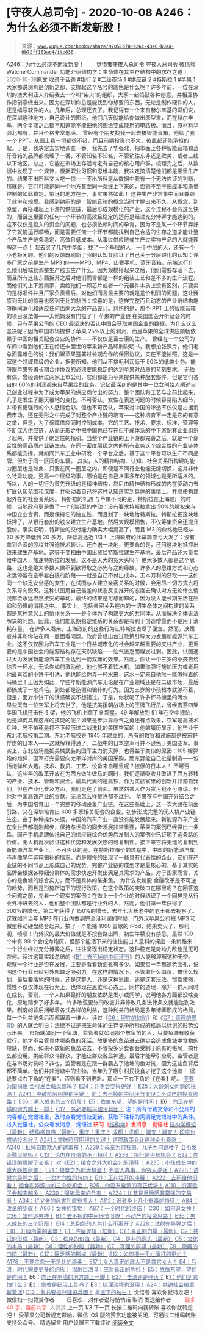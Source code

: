 # [守夜人总司令] - 2020-10-08 A246：为什么必须不断发新股！

> 来源：[`www.yuque.com/books/share/97051b78-926c-43e6-b0aa-0b72ff163ac4/ite838`](https://www.yuque.com/books/share/97051b78-926c-43e6-b0aa-0b72ff163ac4/ite838)

<ne-p id="520f42f3293818f927861ebbd5b15da4_p_0" data-lake-id="520f42f3293818f927861ebbd5b15da4_p_0"><ne-text id="ud8ae3cd3" style="color: rgb(51, 51, 51);">A246：为什么必须不断发新股！</ne-text></ne-p> <ne-p id="6012ed02f1aeeb408037230aecbf69ba" data-lake-id="6012ed02f1aeeb408037230aecbf69ba"><ne-text id="u29805bf0" ne-fontsize="12" style="color: rgb(255, 255, 255);">原创</ne-text><ne-text id="u4f63b1be" ne-fontsize="14">觉悟者</ne-text><ne-text id="u9eb61816" ne-fontsize="14">守夜人总司令</ne-text></ne-p> <ne-p id="8e3b03d00fd73631b5a322b44ed85095" data-lake-id="8e3b03d00fd73631b5a322b44ed85095"><ne-text id="u57fb7243" ne-fontsize="14" ne-bold="true" style="color: rgb(51, 51, 51);">守夜人总司令</ne-text></ne-p> <ne-p id="6f2b7da68a6de3efd7144e8d7ba09623" data-lake-id="6f2b7da68a6de3efd7144e8d7ba09623"><ne-text id="u67ea5091" ne-fontsize="14" style="color: rgb(51, 51, 51);">微信号</ne-text><ne-text id="ufa556385" ne-fontsize="14" style="color: rgb(51, 51, 51);">WatcherCommander</ne-text></ne-p> <ne-p id="923bb0cb113599fcbfadd3915f7828a5" data-lake-id="923bb0cb113599fcbfadd3915f7828a5"><ne-text id="uac4a63c8" ne-fontsize="14" style="color: rgb(51, 51, 51);">功能介绍</ne-text><ne-text id="u9e4f6e10" ne-fontsize="14" style="color: rgb(51, 51, 51);">结构学：生命体在其生存结构中的求存之道！</ne-text></ne-p> <ne-p id="f499747817878f48564d69187fa6a701" data-lake-id="f499747817878f48564d69187fa6a701"><ne-text id="uc9e6b5af" style="color: rgb(140, 140, 140);">2020-10-08</ne-text>[<ne-text id="u1741edea" ne-fontsize="14">原文</ne-text>](https://mp.weixin.qq.com/s?__biz=MzAxNDk1NjI2Mw==&mid=2247485813&idx=1&sn=c9bae2787575992c9b0e947f47765288&chksm=9b8a2afdacfda3ebddb5bebc35049c70096e795d012ca2d5e08a050e33b7c6c80cfe070fc303&scene=27#wechat_redirect&cpage=128)</ne-p> <ne-p id="6f6dbcbd52bb348aef3a898c8b5907c2" data-lake-id="6f6dbcbd52bb348aef3a898c8b5907c2"><ne-text id="u22e82e36" style="color: rgb(51, 51, 51);">收录于话题</ne-text></ne-p> <ne-p id="8dc149e2b53e0d2df645fc840163ab2b" data-lake-id="8dc149e2b53e0d2df645fc840163ab2b"><ne-text id="u3aab2c4c" style="color: rgb(51, 51, 51);">#银行 2</ne-text></ne-p> <ne-p id="17739208d3aa77faff808e28db925819" data-lake-id="17739208d3aa77faff808e28db925819"><ne-text id="u00cdebb8" style="color: rgb(51, 51, 51);">#二级市场 1</ne-text></ne-p> <ne-p id="8802a7ea319b68d5af898db9b99bcf07" data-lake-id="8802a7ea319b68d5af898db9b99bcf07"><ne-text id="u9f2773af" style="color: rgb(51, 51, 51);">#供应链 2</ne-text></ne-p> <ne-p id="ebe390c7d66e950aaed3abce83b47a31" data-lake-id="ebe390c7d66e950aaed3abce83b47a31"><ne-text id="udfe8353c" style="color: rgb(51, 51, 51);">#特斯拉 1</ne-text></ne-p> <ne-p id="2fc9e0d7d98cc4f3f6d5867d6451aa6a" data-lake-id="2fc9e0d7d98cc4f3f6d5867d6451aa6a"><ne-text id="u28e35a2b" style="color: rgb(51, 51, 51);">#苹果 1</ne-text></ne-p> <ne-p id="993a4ceb28f122d55f6232c7bd94da77" data-lake-id="993a4ceb28f122d55f6232c7bd94da77"><ne-text id="u0b8e6220" style="color: rgb(51, 51, 51);">大家都说深圳是创新之都，支撑起这个名号的底色是什么呢？许多年前，一位在深圳的澳大利亚人介绍我去一个叫“柴火”的组织，大家一起捣鼓各种创意，并相互协作把创意做出来。因为在深圳你总是能找到你想要的东西，无论是制作硬件的人，还是编写软件的人。几年后，总理还去了。我记得有一个来自赫尔辛基的哥们说，在深圳这种地方，自己设计的图纸，他们几天就能给你做出原型来，而在赫尔辛基，两个星期之后都不知道能不能把他的图纸变成能用的电路板。而且，原材料华强北都有，并且价格非常低廉。</ne-text></ne-p> <ne-p id="3e262ad9e3a4c6f424c52a6c9695e1e6" data-lake-id="3e262ad9e3a4c6f424c52a6c9695e1e6"><ne-text id="ud724b586" style="color: rgb(51, 51, 51);">曾经有个朋友找我一起去搞智能音箱，他给了我一个 PPT。从图上看一切都很不错，而且前期投资也不大，彼此都还能承担的起。于是，我决定去实地调查一番。我先去了华强北，把市面上各种智能音箱和蓝牙音箱的品牌都梳理了一番，不管知名不知名，不管销往东非还是欧美，或者三线以下地区。总之，它能在市场上存活肯定有自己的核心用户群。梳理完之后，从数据中发现了一个规律，根据职业习惯和思维本能，我决定搞清楚他们都是哪里生产的。结果不出所料又大吃一惊——不出所料是从数据中我有一个无法佐证的判断，那就是，它们可能是同一个地方甚至同一条线上下来的，否则不至于把成本和质量控制的如此稳定。惊讶的地方在于，事实果然如此！</ne-text></ne-p> <ne-p id="375d0b412e2804bfaf3d70fb28b662e1" data-lake-id="375d0b412e2804bfaf3d70fb28b662e1"><ne-text id="uf09c5885" style="color: rgb(51, 51, 51);">这种生产非常集中而且兼顾了效率和规模。我感到纳闷的是：智能音箱的概念当时才提出来不久，从概念，到原型，再搭建起上下游的供应链，最后形成规模化的产业，这个过程不会有这么快的，而且这里面的任何一个环节的高效且稳定的运行是经过充分博弈才能达到的。这不仅仅是投入的资金的问题，也必须依赖时间的孕育，因为不是某一个环节弄好了它就能运行顺畅，而是需要任何一个环节都能找到自己合适的生存之道才能让整个产品生产链条稳定、高效且低成本。从事过供应链或生产过实物产品的人就能理解这一点！</ne-text></ne-p> <ne-p id="46fcb82761f401c0bba5f12683b4fb60" data-lake-id="46fcb82761f401c0bba5f12683b4fb60"><ne-text id="u3a641025" style="color: rgb(51, 51, 51);">我去买了几包中华烟，找了一个基层的人，一个中层的人，还有一个小老板闲聊。他们的反馈既刷新了我的认知又验证了自己关于分层进化的认知：许多厂家之前是生产 MP3 的——MP3、MP4、山寨手机、蓝牙音箱，前端流行什么他们后端就调整生产线去生产什么。因为规模搭起来之后，他们需要存活下去，而且所有这些东西拆开之后对他们而言都是一样的组装工艺和差不多的生产流程。而他们的上下游商家，卖给他们一颗芯片或者一个元器件本质上没有区别，只要卖的是标准件并且厂家负责善后，对他们而言最主要的就是差价利润的问题。这让我感到无比的惊喜也感到无比的悲伤：惊喜的是，这样完整而且动态的产业链结构能够瞬间消化和适应任何面向大众的产品设计。悲伤的是，那个 PPT 上的智能音箱的项目没法做——太他妈没有门槛了！</ne-text></ne-p> <ne-p id="7f51ce52011905df662a715aade8b1dc" data-lake-id="7f51ce52011905df662a715aade8b1dc"><ne-text id="u9302e3a9" ne-bold="true" style="color: rgb(51, 51, 51);">苹果的产业链</ne-text></ne-p> <ne-p id="f121f7059fefd298ed4e0cdc7e6e741f" data-lake-id="f121f7059fefd298ed4e0cdc7e6e741f"><ne-text id="uf0970d59" style="color: rgb(51, 51, 51);">在美国国会开听证会的时候，只有苹果公司的 CEO 最坚决的否认中国会获取美国企业的数据。为什么这么坚决呢？因为中国市场提供了苹果 25%以上的利润，而且苹果的全球供应顺畅依赖于中国的相关配套企业的协作——不仅仅是富士康的生产。</ne-text></ne-p> <ne-p id="fc674b897149abff2987e9fead9da69b" data-lake-id="fc674b897149abff2987e9fead9da69b"><ne-text id="uac8d7ba3" style="color: rgb(51, 51, 51);">曾经在一个公司的车间中看到他们正在给还未面世的苹果新产品印刷说明书，我想拍张照片，他们老总面露难色的说：我们跟苹果签署过长期合作的保密协议，实在不能拍照。这是一家这个领域顶级的企业，据我所知，他们从不接毛利润低于 50%的低端业务。能够跟苹果签署长期合作协议的必须要能稳定的达到苹果对品质的苛刻要求。</ne-text></ne-p> <ne-p id="9cfb2e5c654154f63c111ea42941872b" data-lake-id="9cfb2e5c654154f63c111ea42941872b"><ne-text id="u4c4a8165" style="color: rgb(51, 51, 51);">无独有偶，曾经调研过两家上市公司，它们都是为苹果提供某种配套部件，但是它们各自的 60%的利润都来自苹果给的业务。记忆最深刻的是其中一位女创始人阐述自己创业过程中为了成为苹果的供应商付出的努力，整个团队和工艺与之前比起来，几乎是发生了翻天覆地的变化。不可否认，女性在表达问题的时候容易陷入细节，并带有更强烈的个人感情色彩。但也不可否认，苹果对中国的渗透不仅仅是占据消费市场，还在无形之中完成了对整个产业链的培育——这种培育不一定是它的有意之举，但是，为了保障供应同时控制成本，它的工艺、技术、要求、标准、管理等不断深入供应链，从而无形之中把中国也已存在但不成体系的中下游配套企业组织了起来，并提供了确定性的指引。当整个产业链的上下游都完善之后，就是一个综合性的高品质产业链生态。在同一密度层级之内的所有业务这个综合性的产业链体系都能支撑。就如同汽车工业中研发一个平台之后，基于这个平台可以生产不同品牌，但处于同一区间的车辆。</ne-text></ne-p> <ne-p id="8d5b0bc4252b2f4aef1b46348119b75c" data-lake-id="8d5b0bc4252b2f4aef1b46348119b75c"><ne-text id="u35936d4e" style="color: rgb(51, 51, 51);">其实，人的精神结构、认知、社会关系所构建的能力圈层也是如此，只要在同一圈层之内，即便是不同行业也能无缝切换，这并非什么特异功能。更高一个层级的事，哪怕是在自己从事多年的领域也是无所适从的。所以，人的一切行为首先升级的是精神结构，然后由精神结构形成的内在驱动力去扩展认知范围和深度，并驱动着自己将这种认知落实到具体的事情上，并顺便构建起外在的社会关系网。</ne-text></ne-p> <ne-p id="4fb5333709532c5b0eb31e73143b4f87" data-lake-id="4fb5333709532c5b0eb31e73143b4f87"><ne-text id="u153cc51f" ne-bold="true" style="color: rgb(51, 51, 51);">特斯拉的机遇</ne-text></ne-p> <ne-p id="11271dee339e0284950e30d744befda9" data-lake-id="11271dee339e0284950e30d744befda9"><ne-text id="u5af29a58" style="color: rgb(51, 51, 51);">与苹果不同的是，特斯拉在上海建厂的时候，当地政府更是做了一个创新型的举动：没有要求特斯拉拿出 50%的股权来与中国企业合资，而是保持它的独立性，而且划了一块地给特斯拉。特斯拉把这块地抵押了，从银行套出的钱来建立生产基地。然后大规模预售，不仅筹集资金还提升股价。事实证明，特斯拉的交付能力确实大幅提高了，而且 M3 的价格也已经从 30 多万降低到 20 多万，降幅高达近 1/3！</ne-text></ne-p> <ne-p id="5f6602a7e878009a9239bbcefa5766c1" data-lake-id="5f6602a7e878009a9239bbcefa5766c1"><ne-text id="u9cf89a13" style="color: rgb(51, 51, 51);">上海政府的此举简直亏大发了：没有拿到合资的股权并强迫技术转让。还白送一块地，更要命的是，还用这块地抵押出钱来建生产基地。这等于变相由中国出资给特斯拉建生产基地，最后产品还大量卖给中国人，加速特斯拉的发展。这不是天大的冤大头吗？</ne-text></ne-p> <ne-p id="18aa1e018294dd8e012ae8aae0ba0919" data-lake-id="18aa1e018294dd8e012ae8aae0ba0919"><ne-text id="u9f4c5c33" style="color: rgb(51, 51, 51);">绝大多数人都是这个思路，这也是绝大多数人做不到欲将取之必先与之的缘故。许多人的思维方式和心态永远停留在空手套白狼的阶段——就是自己不付出成本，无本万利的获取——这如同一个缺乏安全感的女生，在试图与人建立亲密关系的时候，会用尽一切方式去将关系导向毁灭。这种试图用自己最差的状态反复推开的态度去确认对方无论什么情况都会永远坦然接受的举动。最终的结果是可想而知的，因为没人能长期生活在压抑和恐惧的消耗之中。</ne-text></ne-p> <ne-p id="1deea4e5b68b2b60096a85096d2585b2" data-lake-id="1deea4e5b68b2b60096a85096d2585b2"><ne-text id="u18ea157f" style="color: rgb(51, 51, 51);">事实上，包括亲密关系在内的一切生命体之间构建的关系都是某种意义上的协作关系——是个体为了构建更大的共同体，从而解决个体无法解决的问题。因此，任何能长期稳定维系的关系都是有利于创造增量而不是用于消耗存量。</ne-text></ne-p> <ne-p id="275368c072bed5257c80602d26a0ff11" data-lake-id="275368c072bed5257c80602d26a0ff11"><ne-text id="u8671f619" style="color: rgb(51, 51, 51);">在许多人看来，上海政府的这些行为让特斯拉占尽了便宜。然而，决策者并非和你站在同一层面看问题。政府曾经出台过政策引导大力发展新能源汽车工业。这不仅仅因为汽车工业是一个日益城市化的社会越来越重要的支柱产业，更重要的是中国社会的能源结构存在天然缺陷——油气匮乏而煤炭过剩。因此，试图通过大力发展新能源汽车工业达到一箭双雕的效果。然而，你让一个三岁的小孩去给你弄一杯水，无论你如何激励他，他也够不着饮水机。如果你强行施加压力或者用他最喜欢的小饼干引诱，他也能给你弄一杯水来，这水一定来自他唯一能够得着的马桶里！正因为如此，早些年新能源汽车无论是在产业领域还是在二级市场，最后都搞成了一地鸡毛。到处都是造假和骗补的行为。因为三岁的小孩根本就够不着，但是，面对小饼干的诱惑确实不想错过。于是，你就喝了许多杯马桶里的污水…</ne-text></ne-p> <ne-p id="1b883fc35a4f62ed1651ba5c94051337" data-lake-id="1b883fc35a4f62ed1651ba5c94051337"><ne-text id="uae6c279a" style="color: rgb(51, 51, 51);">早些天有一位空军上将去世了，他是抗美援朝战场上的王牌飞行员，曾经击落四架美国飞机还击伤 5 架，他的飞机上画了 9 颗星。49 年解放到 51 年在空中搏杀，他是如何具有这样的技能的呢？如果是步兵靠血气之勇还有点效果，空军是高技术兵种，光不怕死是打不下经历过二战洗礼的美国空军的！他的履历显示，他毕业于东北老航校第二期。东北老航校是 1945 年建立的，所有的教官和设施都是被东野俘虏的日本人——这就解释得通了。二战中的日本空军可并不逊色于美国空军。事实上，东北战场能把美械武装的国军主力消灭掉，也得益于类似的原因：105 榴弹炮的炮弹，国军打完需要向太平洋对岸的美国采购，而东野能自己批量制造——包括炮弹和大炮。技术、教员、工艺、设备来自哪里呢？被俘的日本人！</ne-text></ne-p> <ne-p id="ed8b69ac97b94671dcf9c436e33d6b75" data-lake-id="ed8b69ac97b94671dcf9c436e33d6b75"><ne-text id="u22fd7df4" style="color: rgb(51, 51, 51);">不可否认，这些年的改革开放在为西方做牛做马的同时，我们逐渐吸收并改进了西方转移的产业、技术、管理和资金。最具代表的是高铁，作为实验室里的创新并非源自我们，但在产业化普及方面，我们走在了前面。虽然刘某人作为贪污犯不可原谅，但他对中国高铁产业的贡献，无论怎么样赞许都不过分。</ne-text></ne-p> <ne-p id="e520c0ce3330fb37ab9c5abcb53e35b0" data-lake-id="e520c0ce3330fb37ab9c5abcb53e35b0"><ne-text id="ucf5f1b56" style="color: rgb(51, 51, 51);">苹果在与中国充分结合之后，为中国培育出一个完整的移动设备产业链。在这些基础上，这一次大疆在前面引路，又在深圳培育出 600 多家相关配套的企业，初步形成完整的无人机产业链生态。由于种种操作失误，中国的汽车产业一直没有能发展起来。新能源汽车产业在全世界都刚刚起步，保持与世界的同步发展非常重要，苹果的案例已经探出一条路。国产手机品牌依托自己的供应链综合优势后发制人的案例业已证明了这条路的价值。无人机再次验证这种优势和发展次序的可复制性。接下来它将无缝的复制到新能源汽车产业上。</ne-text></ne-p> <ne-p id="ae1bfdf4902598de041f53ab24016ebd" data-lake-id="ae1bfdf4902598de041f53ab24016ebd"><ne-text id="u5cde1dde" style="color: rgb(51, 51, 51);">不可否认的是，在特斯拉降价的过程中，中国的新能源汽车不再像早年纯粹骗补的情况，而是慢慢的出现了一些具有代表性的企业，它们在产业链的不同节点上形成自己的优势。完整产业链的成型才是最核心的，基于其实的品牌会根据各种细分群体的需求快速开发出满足其需求的产品。对于国家而言，关心的是鱼塘的综合实力，而不是具体的某条鱼。</ne-text></ne-p> <ne-p id="8d2c58cdbc1ad734a8f00e5af8d6670c" data-lake-id="8d2c58cdbc1ad734a8f00e5af8d6670c"><ne-text id="u3f139129" ne-bold="true" style="color: rgb(51, 51, 51);">为什么发新股</ne-text></ne-p> <ne-p id="a353faad1b999c41352d543434476127" data-lake-id="a353faad1b999c41352d543434476127"><ne-text id="ud059af91" style="color: rgb(51, 51, 51);">金融改革是不可逆的趋势，而且是形势所迫下的现行政策。在这个政策的突破口在哪里呢？在回答这个问题之前，先看一个现实的案例：在做上一个企业的时候结识了一个同样是从行业外冲进去的人，他们整个团队都是行业外的人，然而，他们第一年获得了 300%的增长，第二年获得了 150%的增长，去年七大长老中的老王都去视察了。这就如同当年 MP3 在行业内做到完全没利润的时候，门外汉苹果公司把 MP3 和微型移动硬盘结合起来，搞了一个能播 1000 首歌的 iPod，结果卖火了，那利润，啧啧！门外汉的最大价值就是不按套路出牌，初生牛犊没有禁忌，虽然 100 个中有 99 个会成为炮灰，但那个能活下来的往往能出人意料的探出一条新路来！</ne-text></ne-p> <ne-p id="30352986de2602714742cc594ff6dffa" data-lake-id="30352986de2602714742cc594ff6dffa"><ne-text id="u5e97abed" style="color: rgb(51, 51, 51);">一个行业经过充分博弈之后，往往呈现出稳定状态。这种稳定是势均力敌也是无可奈何。读过这篇实践总结的《</ne-text>[<ne-text id="u12269c8f" style="color: rgb(87, 107, 149);">B1：去不掉的中间环节</ne-text>](http://mp.weixin.qq.com/s?__biz=MzAxNDk1NjI2Mw==&mid=2247484061&idx=1&sn=1209c5618c7a801825c4d601715c442d&chksm=9b8a2115acfda803a021253d6a306e6c95fffb1fdfae4daedf94c8f602c7d2c9e52452759093&scene=21#wechat_redirect)<ne-text id="u971898b2" style="color: rgb(51, 51, 51);">》的人能够理解这种无奈。观察一个行业是否在发展，主要是看看新面孔有多少。如果每一年都是老面孔，说明这个行业已经对外部缺乏吸引力。在这样的情况下，不管做什么倡议，搞什么规划，最后要落地的时候，还是这群人，还是这种思维，还是这套玩法。惯性使然，惯性不仅仅体现在行为上，也体现在思维和心态上。同样的道理，除非一群人同时在成长，否则，一个人如果最好的朋友依然是发小或同学，说明他各方面都没啥变化，原地踏步了好多年。</ne-text></ne-p> <ne-p id="75e98415dd8e9e43cec6ac2dddf0987d" data-lake-id="75e98415dd8e9e43cec6ac2dddf0987d"><ne-text id="u4664d406" style="color: rgb(51, 51, 51);">许多改弦更张的改变并非修改几条法律条文就能达到效果。制度的背后捆绑着各式各样的利益，这种利益的格局是多年博弈形成的格局，每一个利益链条后面都跟着一堆人。读过《</ne-text>[<ne-text id="u959d0d45" style="color: rgb(87, 107, 149);">C6：理性的缺陷</ne-text>](http://mp.weixin.qq.com/s?__biz=MzAxNDk1NjI2Mw==&mid=2247485088&idx=1&sn=dc240d68dabbc3fbaa9897c63128e439&chksm=9b8a2528acfdac3e2ed7d1fff93035fb458ffdde98085ac6cfcd64bd53c9b8492733341b88ca&scene=21#wechat_redirect)<ne-text id="u25932d82" style="color: rgb(51, 51, 51);">》和《</ne-text>[<ne-text id="u81456831" style="color: rgb(87, 107, 149);">C7：真理的周期</ne-text>](http://mp.weixin.qq.com/s?__biz=MzAxNDk1NjI2Mw==&mid=2247485125&idx=1&sn=724eac40812de46a36c36a423d100223&chksm=9b8a254dacfdac5b81e40465e73885bad2944e5115cd3c3fd5564b139fff62d8d15465bdc614&scene=21#wechat_redirect)<ne-text id="ubc31af8e" style="color: rgb(51, 51, 51);">》的人就会明白：法律不过是把生命体的生存竞争所形成的格局以标记的形势公示出来。</ne-text></ne-p> <ne-p id="fa300068724e49f934238f7aa20aa183" data-lake-id="fa300068724e49f934238f7aa20aa183"><ne-text id="u71e589ac" style="color: rgb(51, 51, 51);">市场就如同一个鱼塘，监管者就如同那个放鱼苗的人，只要鱼塘有收获就行，他才不会管具体哪条鱼的死活。放更多的鱼苗进去确实会造成鱼塘中食物的短缺，然而，如果不放新的鱼苗进去，不管投多少食都会受制于原有的格局，搞什么都没用。挑起群众斗群众，才能让群众各显神通，最后才能牵引全局。</ne-text><ne-text id="ubd8086f0" ne-bold="true" style="color: rgb(51, 51, 51);">监管者是在与市场对抗吗？非也，监管者是在跟一群霸占了池塘的鱼对抗，因为这些鱼背后都不简单。他们并非池塘中的生物，当年为了吸引村民投食才挖了这个池塘！</ne-text></ne-p> <ne-p id="fe7fc86711129cc13503b9c113eedfbc" data-lake-id="fe7fc86711129cc13503b9c113eedfbc"><ne-text id="u08ad0beb" style="color: rgb(51, 51, 51);">据说要点右下角的“在看”，否则看不到更新。那点一下右下角的【在看】吧。</ne-text></ne-p> <ne-p id="7b421b6c6efb5a58df6e3af4fb161713" data-lake-id="7b421b6c6efb5a58df6e3af4fb161713">[<ne-text id="u09d4deae" ne-bold="true" style="color: rgb(87, 107, 149);">不要为国捐躯</ne-text>](http://mp.weixin.qq.com/s?__biz=MzAxNDk1NjI2Mw==&mid=2247485668&idx=1&sn=5637d4b47baa16d7753e0cb8256d77ec&chksm=9b8a2b6cacfda27a8967982236eb5027783903213df0bfdd64f52c5b69e2f181d3ff1203b8f4&scene=21#wechat_redirect)</ne-p> <ne-p id="9a035094738185b6e126e8d19e205b40" data-lake-id="9a035094738185b6e126e8d19e205b40">[<ne-text id="ueb79f453" ne-bold="true" style="color: rgb(87, 107, 149);">会引发金融风暴吗？</ne-text>](http://mp.weixin.qq.com/s?__biz=MzIzMDYwOTM0Mg==&mid=2247484522&idx=1&sn=2c70396adcb6dc54df34052ca924aac5&chksm=e8b19cbbdfc615ad03c4de063af6eb3dcd8af5e3b20e71438206304d6b44ad150fc6d8b8e9ff&scene=21#wechat_redirect)</ne-p> <ne-p id="19faed728ace3c3c51c58ebd967d9353" data-lake-id="19faed728ace3c3c51c58ebd967d9353">[<ne-text id="ub777d440" ne-bold="true" style="color: rgb(87, 107, 149);">E24：并不会变得更好！</ne-text>](http://mp.weixin.qq.com/s?__biz=MzIzMDYwOTM0Mg==&mid=2247484582&idx=1&sn=3333290721eb0242b03b044bd7072b0b&chksm=e8b19c77dfc615615478711d39d1fc6d54768ee842ad2f669dd130815cca5b90ec2e964b1791&scene=21#wechat_redirect)</ne-p> <ne-p id="4fae220bf8e2865baf28d1edf65c667f" data-lake-id="4fae220bf8e2865baf28d1edf65c667f">[<ne-text id="ud6cecdae" ne-bold="true" style="color: rgb(87, 107, 149);">E25：大龄剩女问题的根源！</ne-text>](http://mp.weixin.qq.com/s?__biz=MzIzMDYwOTM0Mg==&mid=2247484587&idx=1&sn=3335cb9dd973ae9f9c9279a0388bbe33&chksm=e8b19c7adfc6156c752a5edad793fc1d8db424d6b609ce62f26f78537b3b41e83ea47aca2929&scene=21#wechat_redirect)</ne-p> <ne-p id="f1831c89fb0ae3b44931b95aaa496791" data-lake-id="f1831c89fb0ae3b44931b95aaa496791">[<ne-text id="u8502ebd3" ne-bold="true" style="color: rgb(87, 107, 149);">A241：突破阶层困境的关键！</ne-text>](http://mp.weixin.qq.com/s?__biz=MzIzMDYwOTM0Mg==&mid=2247484564&idx=1&sn=f0b315ebde4f1c2c51c1bbf64135afe2&chksm=e8b19c45dfc615533e9189fa534978b92703b307868f9a2377305229616ea6d5b8ff31a5d434&scene=21#wechat_redirect)</ne-p> <ne-p id="0786147fc3f9a089b86c3c931b2870d0" data-lake-id="0786147fc3f9a089b86c3c931b2870d0">[<ne-text id="u06a7251e" ne-bold="true" style="color: rgb(87, 107, 149);">B1：去不掉的中间环节</ne-text>](http://mp.weixin.qq.com/s?__biz=MzIzMDYwOTM0Mg==&mid=2247483903&idx=1&sn=e8a21cb816d6a27d869f81463805a208&chksm=e8b1992edfc610380f54d91f9acc9844820c77ce8a5bcedb4f36372c406647f45fd2514a6a77&scene=21#wechat_redirect)</ne-p> <ne-p id="b39d60c7402d5a9d2daffbddaac42ab8" data-lake-id="b39d60c7402d5a9d2daffbddaac42ab8">[<ne-text id="u79c48237" ne-bold="true" style="color: rgb(87, 107, 149);">B19：不动产的投资思路！</ne-text>](http://mp.weixin.qq.com/s?__biz=MzIzMDYwOTM0Mg==&mid=2247484069&idx=1&sn=a13a6e590a21b27fd1356718b3a2dcd3&chksm=e8b19a74dfc613622b23c7233732cbb1d499c75f9b7ac3047cdeaee3a34eeae7d3b4871429f1&scene=21#wechat_redirect)</ne-p> <ne-p id="f4484a64583509de48d323cff58306a8" data-lake-id="f4484a64583509de48d323cff58306a8">[<ne-text id="u5c6f1fc7" ne-bold="true" style="color: rgb(87, 107, 149);">E36：男人成长的三个阶段！</ne-text>](http://mp.weixin.qq.com/s?__biz=MzIzMDYwOTM0Mg==&mid=2247484322&idx=1&sn=c300d9466951d36645128c5167ca5934&chksm=e8b19b73dfc61265dde1bb437a9945db0c1d9c7fe1cbffe1feec995c9dde8a6eb99272dc86a9&scene=21#wechat_redirect)</ne-p> <ne-p id="df1029895223940e012b426d2ea61d6a" data-lake-id="df1029895223940e012b426d2ea61d6a">[<ne-text id="ua58dc81d" ne-bold="true" style="color: rgb(87, 107, 149);">E5：依依东望，望的是时间！</ne-text>](http://mp.weixin.qq.com/s?__biz=MzIzMDYwOTM0Mg==&mid=2247483860&idx=1&sn=b5b01ae82ff764ce2806251e3f2a809f&chksm=e8b19905dfc61013607735eb7782299c9a4d7a39a8b15a7b46182ef20eda3ffe9f6ed6337e1f&scene=21#wechat_redirect)</ne-p> <ne-p id="6586fff98473f9134374bc6bb55776b7" data-lake-id="6586fff98473f9134374bc6bb55776b7"><ne-text id="u730d950b" ne-bold="true" style="color: rgb(53, 53, 53);">E6：</ne-text>[<ne-text id="u03c66547" ne-bold="true" style="color: rgb(87, 107, 149);">向正在坍塌的地方踹上一脚！</ne-text>](http://mp.weixin.qq.com/s?__biz=MzAxNDk1NjI2Mw==&mid=2247483789&idx=1&sn=5e44b7b524c3dc4bb7705f49ed0a44a3&chksm=9b8a2205acfdab139e4b1d44ef6702b09c9fbf79505340205d13fbdaa33207a997f54bee0e97&scene=21#wechat_redirect)</ne-p> <ne-p id="4417f91e42646f3c6f544792c9eb7ef2" data-lake-id="4417f91e42646f3c6f544792c9eb7ef2">[<ne-text id="u2a2620d9" ne-bold="true" style="color: rgb(87, 107, 149);">C12：务必要振兴建设兵团！</ne-text>](http://mp.weixin.qq.com/s?__biz=MzAxNDk1NjI2Mw==&mid=2247484193&idx=1&sn=88c86597191d0c97a411f9ea6f7b7c5d&chksm=9b8a20a9acfda9bfae819e8e42531fe6d523dd244ef0fc0c0787ab812540108c181f7ec2ffa9&scene=21#wechat_redirect)</ne-p> <ne-p id="2bf14758a279294e2295468e217f5888" data-lake-id="2bf14758a279294e2295468e217f5888"><ne-text id="ubd8b5598" style="color: rgb(0, 82, 255);">注：所有付费文章和不公开的内容都在觉悟社里，及时查看觉悟社更新。获取下注标的需满足觉悟社中的条件。进入觉悟社，</ne-text><ne-text id="u2fe9b667" ne-bold="true" style="color: rgb(0, 82, 255);">公众号发消息：觉悟社</ne-text></ne-p> <ne-p id="e8ff93d094b277856bd83f3742cac854" data-lake-id="e8ff93d094b277856bd83f3742cac854" ne-alignment="center"><ne-text id="uf40b5e7e" ne-fontsize="13" style="color: rgb(255, 0, 0);">研习《</ne-text>[<ne-text id="u9c475be1" ne-fontsize="13" style="color: rgb(87, 107, 149);">结构学</ne-text>](https://mp.weixin.qq.com/mp/appmsgalbum?action=getalbum&album_id=1318317199878225920&__biz=MzAxNDk1NjI2Mw==#wechat_redirect)<ne-text id="u2594dd0e" ne-fontsize="13" style="color: rgb(255, 0, 0);">》发消息</ne-text><ne-text id="u40f71af4" ne-fontsize="13" ne-bold="true" style="color: rgb(255, 0, 0);">：觉悟社</ne-text></ne-p>  <ne-p id="c949be6d8c9be9aecd56d026b18d4ec7" data-lake-id="c949be6d8c9be9aecd56d026b18d4ec7" ne-alignment="center"><ne-card data-card-name="image" data-card-type="inline" id="gngLj" ne-fontsize="13" data-event-boundary="card" style="color: rgb(53, 53, 53);"><ne-p id="fb44757304b8df37dab7df7dfbdf7694" data-lake-id="fb44757304b8df37dab7df7dfbdf7694">[<ne-text id="u6629801c" style="color: rgb(87, 107, 149);">结构学概论（最新）</ne-text>](http://mp.weixin.qq.com/s?__biz=MzAxNDk1NjI2Mw==&mid=2247485167&idx=1&sn=d5e962eff4a8e9770c83bc87d19d07f3&chksm=9b8a2567acfdac7154f7a62996dca874e5d186b44f3d120dcb633760318788c42d304e325313&scene=21#wechat_redirect)</ne-p> <ne-p id="37871a40d66c1669e0237c9cf282bccf" data-lake-id="37871a40d66c1669e0237c9cf282bccf">[<ne-text id="uac8bc814" style="color: rgb(87, 107, 149);">结构学自序（最新）</ne-text>](http://mp.weixin.qq.com/s?__biz=MzAxNDk1NjI2Mw==&mid=2247485327&idx=1&sn=5a8c9a6499c84e1c3129ca7cb41e0ac7&chksm=9b8a2407acfdad112471c12c6b86e4e914116dbb6d6588fa726a72e0aafa01d9c1b9fd24a738&scene=21#wechat_redirect)</ne-p> <ne-p id="73f20a9c0e409859cd922e1f4d4e0d29" data-lake-id="73f20a9c0e409859cd922e1f4d4e0d29">[<ne-text id="u707c3d27" style="color: rgb(87, 107, 149);">重庆！重庆！</ne-text>](http://mp.weixin.qq.com/s?__biz=MzAxNDk1NjI2Mw==&mid=2247485354&idx=1&sn=331128611c478feede60317e963239a5&chksm=9b8a2422acfdad3448a9bcc0f9745f4367028e8a9b0a307f7c01c2690c398560a4be5e43492c&scene=21#wechat_redirect)</ne-p> <ne-p id="68138ce811f9030729eee4dbb317e504" data-lake-id="68138ce811f9030729eee4dbb317e504">[<ne-text id="ucd96ce05" ne-fontsize="13" style="color: rgb(87, 107, 149);">成都！成都！</ne-text>](http://mp.weixin.qq.com/s?__biz=MzIzMDYwOTM0Mg==&mid=2247484576&idx=1&sn=432e1df31f0735f0c93636776e97a859&chksm=e8b19c71dfc615671c9204af66bb0ffdb622fb2545b0387734a662feaa8e8be57d3063f59c5a&scene=21#wechat_redirect)</ne-p> <ne-p id="73bf810774d1b7f868b644b1c1e9078e" data-lake-id="73bf810774d1b7f868b644b1c1e9078e">[<ne-text id="uc99c1c9f" ne-fontsize="13" style="color: rgb(87, 107, 149);">雄安！雄安！</ne-text>](http://mp.weixin.qq.com/s?__biz=MzIzMDYwOTM0Mg==&mid=2247483895&idx=1&sn=973db294ef52576a17bc6c81d5ae1039&chksm=e8b19926dfc610306993c9eb5a37aa5b959bf75ddee885e0f8e9e5d687bdd342ce868f34dff1&scene=21#wechat_redirect)</ne-p> <ne-p id="70da839f86e39d31eb5abda50fdbfdb7" data-lake-id="70da839f86e39d31eb5abda50fdbfdb7">[<ne-text id="u340af267" style="color: rgb(87, 107, 149);">印度也想纳投名状？</ne-text>](http://mp.weixin.qq.com/s?__biz=MzAxNDk1NjI2Mw==&mid=2247485673&idx=1&sn=ae3effb719e73142f9deb8eb5671c19d&chksm=9b8a2b61acfda277b043c5a54563666d3e83b8e1171c8179b98d1150eb1327d851fe1abec0df&scene=21#wechat_redirect)</ne-p> <ne-p id="787584411b74d31537fe1eb4902324c5" data-lake-id="787584411b74d31537fe1eb4902324c5">[<ne-text id="u5ab6b85d" ne-fontsize="13" style="color: rgb(87, 107, 149);">A241：突破阶层困境的关键！</ne-text>](http://mp.weixin.qq.com/s?__biz=MzIzMDYwOTM0Mg==&mid=2247484564&idx=1&sn=f0b315ebde4f1c2c51c1bbf64135afe2&chksm=e8b19c45dfc615533e9189fa534978b92703b307868f9a2377305229616ea6d5b8ff31a5d434&scene=21#wechat_redirect)</ne-p> <ne-p id="828aa975137b4db7548430227f250e20" data-lake-id="828aa975137b4db7548430227f250e20">[<ne-text id="ufca280d6" style="color: rgb(87, 107, 149);">这项政策会让这种企业暴涨！</ne-text>](http://mp.weixin.qq.com/s?__biz=MzAxNDk1NjI2Mw==&mid=2247485501&idx=1&sn=48afac32bfdab7acc8bcdc4c747a5060&chksm=9b8a2bb5acfda2a3cca374997c6b5a4e8e9e26e4f5bf4bd171ef9100692e431fab74cbbc15f6&scene=21#wechat_redirect)</ne-p> <ne-p id="60538d53103b65c87c53d8438075b5ec" data-lake-id="60538d53103b65c87c53d8438075b5ec">[<ne-text id="ua3ff8fa4" style="color: rgb(87, 107, 149);">A240：扯掉自欺欺人的遮羞布！</ne-text>](http://mp.weixin.qq.com/s?__biz=MzAxNDk1NjI2Mw==&mid=2247485677&idx=1&sn=d3fa393897cb3775362d956ceedd4c50&chksm=9b8a2b65acfda2730cb7365c28871c547b5584e963001ac5ab7d4a09efeb93254e017cdd6475&scene=21#wechat_redirect)</ne-p> <ne-p id="750a14ff049259a0b36bbc23d20fa429" data-lake-id="750a14ff049259a0b36bbc23d20fa429">[<ne-text id="u89953231" ne-fontsize="13" style="color: rgb(87, 107, 149);">A239：母亲为何狂怒，儿子为何跳楼</ne-text>](http://mp.weixin.qq.com/s?__biz=MzIzMDYwOTM0Mg==&mid=2247484558&idx=1&sn=364b59e65d0312f932c0b71498ab462d&chksm=e8b19c5fdfc615491bd02321fc49808e4631c40b5860c5bdb6db10e14fce1c1c84b26f0a6d9d&scene=21#wechat_redirect)<ne-text id="ud79b77d3" ne-fontsize="13" style="color: rgb(53, 53, 53);">？</ne-text></ne-p> <ne-p id="3fc6e989ef3e011d946e3d7d5bc17b39" data-lake-id="3fc6e989ef3e011d946e3d7d5bc17b39">[<ne-text id="uee7b8df5" style="color: rgb(87, 107, 149);">会引发金融风暴吗？</ne-text>](http://mp.weixin.qq.com/s?__biz=MzIzMDYwOTM0Mg==&mid=2247484522&idx=1&sn=2c70396adcb6dc54df34052ca924aac5&chksm=e8b19cbbdfc615ad03c4de063af6eb3dcd8af5e3b20e71438206304d6b44ad150fc6d8b8e9ff&scene=21#wechat_redirect)</ne-p> <ne-p id="ad78c992be9d461b0fe22154d70ecde6" data-lake-id="ad78c992be9d461b0fe22154d70ecde6">[<ne-text id="u2ecb57e7" style="color: rgb(87, 107, 149);">C13：论内在价值的不可持续！</ne-text>](http://mp.weixin.qq.com/s?__biz=MzIzMDYwOTM0Mg==&mid=2247484552&idx=1&sn=b1146088789a25d7e8f305fbababb49b&chksm=e8b19c59dfc6154fbc0ae78035cbdc7fc8d2b06b68ecc28e65525c1646c9afe65a4514fb245f&scene=21#wechat_redirect)</ne-p> <ne-p id="4769fc38bc2c4b1206083f26a06de7c9" data-lake-id="4769fc38bc2c4b1206083f26a06de7c9">[<ne-text id="ubb521f9e" style="color: rgb(87, 107, 149);">A238：银行是否有机会？</ne-text>](http://mp.weixin.qq.com/s?__biz=MzIzMDYwOTM0Mg==&mid=2247484540&idx=1&sn=81b890bffd6da20d47889eaba2f4f952&chksm=e8b19caddfc615bb3c116dfad3102dbc26db8b52dd66651175b2e20cbae6005598a4735bdf67&scene=21#wechat_redirect)</ne-p> <ne-p id="5c52842b40ad94e266f0a054cd435f88" data-lake-id="5c52842b40ad94e266f0a054cd435f88">[<ne-text id="ubcb5f814" style="color: rgb(87, 107, 149);">E22：你错误的理解了交易！</ne-text>](http://mp.weixin.qq.com/s?__biz=MzIzMDYwOTM0Mg==&mid=2247484534&idx=1&sn=4da3b80744c11ff93a064a7a2d4b7c06&chksm=e8b19ca7dfc615b18eaa929a98f58a9ff6f4b63436cfa078a3157f29d854f17c571baf2de47d&scene=21#wechat_redirect)</ne-p> <ne-p id="069e7d45efd94e116ed60c50d876e004" data-lake-id="069e7d45efd94e116ed60c50d876e004">[<ne-text id="u343ec5ca" style="color: rgb(87, 107, 149);">对《E21：粮食之外大机会》的浅释！</ne-text>](http://mp.weixin.qq.com/s?__biz=MzIzMDYwOTM0Mg==&mid=2247484490&idx=1&sn=d6b0ba80383d73c2bfb33dd61bad8d51&chksm=e8b19c9bdfc6158d73d9235a78c2973b21668eebd350c2f32979b7c00cbf60772ad297245654&scene=21#wechat_redirect)</ne-p> <ne-p id="fed1c2bfa4440c3ab566b30355fcbae1" data-lake-id="fed1c2bfa4440c3ab566b30355fcbae1">[<ne-text id="uc4621ea8" style="color: rgb(87, 107, 149);">A235：小孩成长中的重大隐性危害！</ne-text>](http://mp.weixin.qq.com/s?__biz=MzIzMDYwOTM0Mg==&mid=2247484498&idx=1&sn=29d5df90e1621a833a1b091917d398c5&chksm=e8b19c83dfc61595ea43aa681ecf86e291392deeec080e32ab21cbacdd044c99e0d9ba86591e&scene=21#wechat_redirect)</ne-p> <ne-p id="5c3fc2012f758ce1e027f63d71152ba3" data-lake-id="5c3fc2012f758ce1e027f63d71152ba3">[<ne-text id="u93236112" style="color: rgb(87, 107, 149);">E21：粮食之外的大机会！</ne-text>](http://mp.weixin.qq.com/s?__biz=MzIzMDYwOTM0Mg==&mid=2247484467&idx=1&sn=3e55978f301000a127810e175ff62431&chksm=e8b19ce2dfc615f43cf8c3132fde8ff0b62438e3f2c48fc87d1e74e56cf796e6a81cbf6095d1&scene=21#wechat_redirect)</ne-p> <ne-p id="b50f5497f8a6c6b72d6c38003fcded42" data-lake-id="b50f5497f8a6c6b72d6c38003fcded42">[<ne-text id="u40712230" style="color: rgb(87, 107, 149);">为富人办事，为穷人说话！</ne-text>](http://mp.weixin.qq.com/s?__biz=MzIzMDYwOTM0Mg==&mid=2247484462&idx=1&sn=195ebab17907fba73c69ae7a11bc40ad&chksm=e8b19cffdfc615e9b2f88327d492813afa3656859f4d67a6d831ac1cf684a54b760a8b8edcd6&scene=21#wechat_redirect)</ne-p> <ne-p id="a464b0596cc56c9a80e9f167294a498f" data-lake-id="a464b0596cc56c9a80e9f167294a498f">[<ne-text id="u624699a0" style="color: rgb(87, 107, 149);">A228：试射完导弹之后！</ne-text>](http://mp.weixin.qq.com/s?__biz=MzIzMDYwOTM0Mg==&mid=2247484457&idx=1&sn=df8df33971702f91b753ae45f52d165d&chksm=e8b19cf8dfc615ee367c487e82b8450dd723dd5255b789337b8bde92a1f8405e3d71269f34ae&scene=21#wechat_redirect)</ne-p> <ne-p id="70c8c2f289228cfa01d6f407a97625d3" data-lake-id="70c8c2f289228cfa01d6f407a97625d3">[<ne-text id="ucfd51997" style="color: rgb(87, 107, 149);">一次方向性的转向！</ne-text>](http://mp.weixin.qq.com/s?__biz=MzIzMDYwOTM0Mg==&mid=2247484426&idx=1&sn=430ba9a2f1537848dc2ca35f44877633&chksm=e8b19cdbdfc615cdf516be63ce9647608d13cfc5edb93e248227b651264b71a4c3ef40af6469&scene=21#wechat_redirect)</ne-p> <ne-p id="2253814e00c8d14f397c5024d4a02334" data-lake-id="2253814e00c8d14f397c5024d4a02334">[<ne-text id="u98b24b5e" style="color: rgb(87, 107, 149);">E11：正在拉开的序幕！</ne-text>](http://mp.weixin.qq.com/s?__biz=MzIzMDYwOTM0Mg==&mid=2247484429&idx=1&sn=279d506a3227b5ce32b3f748030b6d85&chksm=e8b19cdcdfc615cab4d71852335bf289a6cd64cec0767a6a6d5f94037774b63e03b7b0ee08d1&scene=21#wechat_redirect)</ne-p> <ne-p id="10b710f0ed467a80a78296dafcd1a345" data-lake-id="10b710f0ed467a80a78296dafcd1a345">[<ne-text id="ud09228a6" style="color: rgb(87, 107, 149);">A222：去死给他们看！</ne-text>](http://mp.weixin.qq.com/s?__biz=MzIzMDYwOTM0Mg==&mid=2247484441&idx=1&sn=1615709251d7bb034c73ecce3e4c14c5&chksm=e8b19cc8dfc615ded11c69f5d87f331891afe58bb6a1ac4d18908e7056fdc2ca7deb28a02ffa&scene=21#wechat_redirect)</ne-p> <ne-p id="168f7012f3c09ea8f9b697982d5eaac2" data-lake-id="168f7012f3c09ea8f9b697982d5eaac2">[<ne-text id="uf3470b7b" style="color: rgb(87, 107, 149);">粮食和能源中的三个新机会！</ne-text>](http://mp.weixin.qq.com/s?__biz=MzIzMDYwOTM0Mg==&mid=2247484415&idx=1&sn=ef3626b963e5b45dec87912463a8603e&chksm=e8b19b2edfc6123828d2919701fcc05f05fc035bc55ce0c6e8440475b4884683c024235823db&scene=21#wechat_redirect)</ne-p> <ne-p id="57b6775083bac3059a8aba3704ed17d9" data-lake-id="57b6775083bac3059a8aba3704ed17d9">[<ne-text id="ub42bee11" style="color: rgb(87, 107, 149);">B25：你没有看清的真正优势！</ne-text>](http://mp.weixin.qq.com/s?__biz=MzIzMDYwOTM0Mg==&mid=2247484397&idx=1&sn=27132ec1912c70e752f7869429505a80&chksm=e8b19b3cdfc6122a7731db9eb66341a9909e9d973b25a6e228a62e7f360c1f0eff906591ed04&scene=21#wechat_redirect)</ne-p> <ne-p id="afcdd3e58779a5d4a6fe9c01583daac2" data-lake-id="afcdd3e58779a5d4a6fe9c01583daac2">[<ne-text id="u4c9a4b94" style="color: rgb(87, 107, 149);">A110：穷家败子会越来越多！</ne-text>](http://mp.weixin.qq.com/s?__biz=MzAxNDk1NjI2Mw==&mid=2247484897&idx=1&sn=84e1c8a85eb385c04f400095d47d55eb&chksm=9b8a2669acfdaf7f7a431a12c057023ae123aaa855b0f9d48a98c21eae27788632beb60765c9&scene=21#wechat_redirect)</ne-p> <ne-p id="54b5be741e5f826735ed324dcd5bf9b4" data-lake-id="54b5be741e5f826735ed324dcd5bf9b4">[<ne-text id="ue993953c" style="color: rgb(87, 107, 149);">A230：强势母亲的危害！</ne-text>](http://mp.weixin.qq.com/s?__biz=MzAxNDk1NjI2Mw==&mid=2247485580&idx=1&sn=2cc3edbadc35fe694b34e553e609e93f&chksm=9b8a2b04acfda21277dcce494459ecb73b606a954a7e020e03498408591b33bead008575f0f7&scene=21#wechat_redirect)</ne-p> <ne-p id="bee8f2ad0b5314335054c52157919b4c" data-lake-id="bee8f2ad0b5314335054c52157919b4c">[<ne-text id="u49daae73" style="color: rgb(87, 107, 149);">A234：川普是目标感非常强的交易者！</ne-text>](http://mp.weixin.qq.com/s?__biz=MzAxNDk1NjI2Mw==&mid=2247485608&idx=1&sn=057b67c8598ed8c182cbd27b048bb43a&chksm=9b8a2b20acfda2364c5788396766d79261e91c64949349d9a398b69e85f64dcbf357125dc14b&scene=21#wechat_redirect)</ne-p> <ne-p id="99f40133d51fa2a3d83c894745cfa775" data-lake-id="99f40133d51fa2a3d83c894745cfa775">[<ne-text id="u77c58c5b" style="color: rgb(87, 107, 149);">A34：烂父亲的危害到底有多大！</ne-text>](http://mp.weixin.qq.com/s?__biz=MzIzMDYwOTM0Mg==&mid=2247483986&idx=1&sn=984fbf5e696f7a3f34f25dcf93037cea&chksm=e8b19a83dfc61395d629a54503920505c42a73a62b9e72308ed4ea0d66c509ca66a1a3138ea5&scene=21#wechat_redirect)</ne-p> <ne-p id="d0e45b73bce542d2cba83af8ea922308" data-lake-id="d0e45b73bce542d2cba83af8ea922308">[<ne-text id="u22b3e474" style="color: rgb(87, 107, 149);">A112：弱者身上几个有毒的特征！</ne-text>](http://mp.weixin.qq.com/s?__biz=MzAxNDk1NjI2Mw==&mid=2247484903&idx=1&sn=609b7c81f10207eea8bcccbe35aa61b6&chksm=9b8a266facfdaf790a328ee9eca9d05f95ce939b69b2e4c1fcaacd63470bd79c44d03caeb00c&scene=21#wechat_redirect)</ne-p> <ne-p id="6e3afc9b7e2a25882159718dee88eaa4" data-lake-id="6e3afc9b7e2a25882159718dee88eaa4">[<ne-text id="u80e2c462" style="color: rgb(87, 107, 149);">A84：改革的步骤！</ne-text>](http://mp.weixin.qq.com/s?__biz=MzIzMDYwOTM0Mg==&mid=2247484098&idx=1&sn=8a28fd5dce47b485ed38e4f3cfdb7d05&chksm=e8b19a13dfc61305fde13511d297aa1d6b59184825c7998f338e7d5f36742e3c06c717d78fe8&scene=21#wechat_redirect)</ne-p> <ne-p id="bb65563769a5ab08314ebdae5b5810d0" data-lake-id="bb65563769a5ab08314ebdae5b5810d0">[<ne-text id="u52ab83c4" style="color: rgb(87, 107, 149);">A86：女神的错觉！</ne-text>](http://mp.weixin.qq.com/s?__biz=MzAxNDk1NjI2Mw==&mid=2247484733&idx=1&sn=fab22e8ab3f80b78dab3d4e2e2716bfb&chksm=9b8a26b5acfdafa374df83506e5086a573169362877918977c08490b4e9747c45c99d1266e7f&scene=21#wechat_redirect)</ne-p> <ne-p id="a9a5237dbe282a69408792065b910001" data-lake-id="a9a5237dbe282a69408792065b910001">[<ne-text id="uef0fd987" style="color: rgb(87, 107, 149);">A87：一个时代的终结！</ne-text>](http://mp.weixin.qq.com/s?__biz=MzIzMDYwOTM0Mg==&mid=2247484102&idx=1&sn=c0572fe89409ac0ef2d1468b8f81f130&chksm=e8b19a17dfc6130119eacf0492c237b5173f6f9c13265a36d7919e3132228f8c2d3306863c08&scene=21#wechat_redirect)</ne-p> <ne-p id="39b605bc09866e8836fee581cebdd62e" data-lake-id="39b605bc09866e8836fee581cebdd62e">[<ne-text id="u52c9e63b" style="color: rgb(87, 107, 149);">C30：如何追女神！</ne-text>](http://mp.weixin.qq.com/s?__biz=MzAxNDk1NjI2Mw==&mid=2247484588&idx=1&sn=de5c95495cc04bcfe8644c3c2bc025c3&chksm=9b8a2724acfdae3286a142c2de506a7494e2d7aa50c990c0e159cedab07b5287040f286dfac6&scene=21#wechat_redirect)</ne-p> <ne-p id="2b1bebd11ed1737610ffa715eacf9ed2" data-lake-id="2b1bebd11ed1737610ffa715eacf9ed2">[<ne-text id="u4f8b4f7f" style="color: rgb(87, 107, 149);">C36：如何追男神！</ne-text>](http://mp.weixin.qq.com/s?__biz=MzAxNDk1NjI2Mw==&mid=2247485234&idx=1&sn=3a3659e6648263013c662bb25ff35795&chksm=9b8a24baacfdadace5d8fa147798a3e18e84b07e4f8761b0f7137b9811a42425b869336013db&scene=21#wechat_redirect)</ne-p> <ne-p id="c61a4b05becb06ff7dbda6acc75ca1fc" data-lake-id="c61a4b05becb06ff7dbda6acc75ca1fc">[<ne-text id="u2653e83f" style="color: rgb(87, 107, 149);">B1：去不掉的中间环节</ne-text>](http://mp.weixin.qq.com/s?__biz=MzIzMDYwOTM0Mg==&mid=2247483903&idx=1&sn=e8a21cb816d6a27d869f81463805a208&chksm=e8b1992edfc610380f54d91f9acc9844820c77ce8a5bcedb4f36372c406647f45fd2514a6a77&scene=21#wechat_redirect)</ne-p> <ne-p id="1acefdf65e45d85c7c986d9c112950c8" data-lake-id="1acefdf65e45d85c7c986d9c112950c8">[<ne-text id="ua4af97fb" style="color: rgb(87, 107, 149);">B19：不动产的投资思路！</ne-text>](http://mp.weixin.qq.com/s?__biz=MzIzMDYwOTM0Mg==&mid=2247484069&idx=1&sn=a13a6e590a21b27fd1356718b3a2dcd3&chksm=e8b19a74dfc613622b23c7233732cbb1d499c75f9b7ac3047cdeaee3a34eeae7d3b4871429f1&scene=21#wechat_redirect)</ne-p> <ne-p id="913253cf7519883d7024c246b8f7f9a3" data-lake-id="913253cf7519883d7024c246b8f7f9a3">[<ne-text id="ucd05348e" style="color: rgb(87, 107, 149);">E36：男人成长的三个阶段！</ne-text>](http://mp.weixin.qq.com/s?__biz=MzIzMDYwOTM0Mg==&mid=2247484322&idx=1&sn=c300d9466951d36645128c5167ca5934&chksm=e8b19b73dfc61265dde1bb437a9945db0c1d9c7fe1cbffe1feec995c9dde8a6eb99272dc86a9&scene=21#wechat_redirect)</ne-p> <ne-p id="4214445855dceb3f4542ed2c70e12aca" data-lake-id="4214445855dceb3f4542ed2c70e12aca">[<ne-text id="ufa2869f3" style="color: rgb(87, 107, 149);">E14：总抱怨的人为什么不离开？</ne-text>](http://mp.weixin.qq.com/s?__biz=MzIzMDYwOTM0Mg==&mid=2247484341&idx=1&sn=c266eb0136273f0b1219e0fd659daafc&chksm=e8b19b64dfc61272f157e1e17a76b2e83c6fd62a1beb78d60ea73a65463109b428cd9dd6ce7a&scene=21#wechat_redirect)</ne-p> <ne-p id="ec8823716159882e2fd66867f84bc7f1" data-lake-id="ec8823716159882e2fd66867f84bc7f1">[<ne-text id="ubce635e6" style="color: rgb(87, 107, 149);">A228：试射完导弹之后！</ne-text>](http://mp.weixin.qq.com/s?__biz=MzIzMDYwOTM0Mg==&mid=2247484457&idx=1&sn=df8df33971702f91b753ae45f52d165d&chksm=e8b19cf8dfc615ee367c487e82b8450dd723dd5255b789337b8bde92a1f8405e3d71269f34ae&scene=21#wechat_redirect)</ne-p> <ne-p id="6311906871ab0483f1d742d0fc755603" data-lake-id="6311906871ab0483f1d742d0fc755603">[<ne-text id="u8aabdaea" style="color: rgb(87, 107, 149);">E10：升级所需的密度！</ne-text>](http://mp.weixin.qq.com/s?__biz=MzAxNDk1NjI2Mw==&mid=2247485337&idx=1&sn=e93780b3d10de5b467e71f326eb12838&chksm=9b8a2411acfdad07d858079223ba3eda77fe88caa8d769030eb67c15f5511fab584f8d1244ca&scene=21#wechat_redirect)</ne-p> <ne-p id="49ac9a328653e15e0bb669150aff29bb" data-lake-id="49ac9a328653e15e0bb669150aff29bb">[<ne-text id="uf14d3c9b" style="color: rgb(87, 107, 149);">F1：底层逻辑（框架）</ne-text>](http://mp.weixin.qq.com/s?__biz=MzAxNDk1NjI2Mw==&mid=2247485072&idx=1&sn=83d919c9e3bf71d25978a97c8d4c8aa6&chksm=9b8a2518acfdac0ea8a0f84382cc7c0a26d1ac3664d76c6365aee67ac4ebcac1bf280c060249&scene=21#wechat_redirect)</ne-p> <ne-p id="ea2f19997c95cc319fc7a05c0b849090" data-lake-id="ea2f19997c95cc319fc7a05c0b849090">[<ne-text id="u934b53cc" style="color: rgb(87, 107, 149);">C1：真正的力量（最新）</ne-text>](http://mp.weixin.qq.com/s?__biz=MzAxNDk1NjI2Mw==&mid=2247485209&idx=1&sn=d7b335d2c9632363c72de85ce7834b3e&chksm=9b8a2491acfdad87ae308d74534ec4def57980a2b1db88ffe56ac03e4d76ea55e7eab2343097&scene=21#wechat_redirect)</ne-p> <ne-p id="57f765cddcb44a323e67f60ac8e01438" data-lake-id="57f765cddcb44a323e67f60ac8e01438">[<ne-text id="u2e3cd6f3" style="color: rgb(87, 107, 149);">C2：共识的形成（最新）</ne-text>](http://mp.weixin.qq.com/s?__biz=MzAxNDk1NjI2Mw==&mid=2247485384&idx=1&sn=aa308c97231cc609a153084476d641b9&chksm=9b8a2440acfdad568804216b9029604de6eb9b459260c16c18ea48de0d1bbf58feb601676e82&scene=21#wechat_redirect)</ne-p> <ne-p id="4a22c065e4c23f5e998f61066eaf8fb6" data-lake-id="4a22c065e4c23f5e998f61066eaf8fb6">[<ne-text id="uf5ffa8fd" style="color: rgb(87, 107, 149);">C3：秩序的价值（最新）</ne-text>](http://mp.weixin.qq.com/s?__biz=MzAxNDk1NjI2Mw==&mid=2247485403&idx=1&sn=c9688c8d575a24618938330c4c315a0e&chksm=9b8a2453acfdad45063e46b8cdb4c0cfcb95a2b39aecda10a95f9f2082a6f10c606993b426eb&scene=21#wechat_redirect)</ne-p> <ne-p id="68c42c0af4f3697e4061d68949b7c019" data-lake-id="68c42c0af4f3697e4061d68949b7c019">[<ne-text id="ud77730db" style="color: rgb(87, 107, 149);">C4：是非的源头（最新）</ne-text>](http://mp.weixin.qq.com/s?__biz=MzAxNDk1NjI2Mw==&mid=2247485283&idx=1&sn=4f6374be824ea0fb148517f63cae7a95&chksm=9b8a24ebacfdadfd9bb865954cfc7b9621c1450b4c258506347b2201a04c6057c4119a1a0820&scene=21#wechat_redirect)</ne-p> <ne-p id="55055ec1ac476c7763aac6edb96cc2dd" data-lake-id="55055ec1ac476c7763aac6edb96cc2dd">[<ne-text id="uc65f15b9" style="color: rgb(87, 107, 149);">C5：文化的本质（最新）</ne-text>](http://mp.weixin.qq.com/s?__biz=MzAxNDk1NjI2Mw==&mid=2247485176&idx=1&sn=edd2d2664617b856f73da27471529eb6&chksm=9b8a2570acfdac66a9ad0160a17afd9e23a687bc0be9b7517602aaf3fa126c5d785bcead0da7&scene=21#wechat_redirect)</ne-p> <ne-p id="df1d62bbb4d6a002735489034ca463ee" data-lake-id="df1d62bbb4d6a002735489034ca463ee">[<ne-text id="u6c0200de" style="color: rgb(87, 107, 149);">C6：理性的缺陷（最新）</ne-text>](http://mp.weixin.qq.com/s?__biz=MzAxNDk1NjI2Mw==&mid=2247485088&idx=1&sn=dc240d68dabbc3fbaa9897c63128e439&chksm=9b8a2528acfdac3e2ed7d1fff93035fb458ffdde98085ac6cfcd64bd53c9b8492733341b88ca&scene=21#wechat_redirect)</ne-p> <ne-p id="bda4f91833e8f5052a6e14eabbcd1aba" data-lake-id="bda4f91833e8f5052a6e14eabbcd1aba">[<ne-text id="u433fa3b8" style="color: rgb(87, 107, 149);">C7：真理的周期（最新）</ne-text>](http://mp.weixin.qq.com/s?__biz=MzAxNDk1NjI2Mw==&mid=2247485125&idx=1&sn=724eac40812de46a36c36a423d100223&chksm=9b8a254dacfdac5b81e40465e73885bad2944e5115cd3c3fd5564b139fff62d8d15465bdc614&scene=21#wechat_redirect)</ne-p> <ne-p id="6a018be7c9a19945e3259b8abbd92642" data-lake-id="6a018be7c9a19945e3259b8abbd92642">[<ne-text id="u70a6ddd4" style="color: rgb(87, 107, 149);">C9：隐蔽的门槛（最新）</ne-text>](http://mp.weixin.qq.com/s?__biz=MzAxNDk1NjI2Mw==&mid=2247485348&idx=1&sn=ff97eada6a187dc249bda43b3b1b6322&chksm=9b8a242cacfdad3a56345ecbfec34c4b29ae50e2c9b8b8e59e501c899390f434f72ae3d6ad87&scene=21#wechat_redirect)</ne-p> <ne-p id="853bb817f35f4c26f1919f7726b8b724" data-lake-id="853bb817f35f4c26f1919f7726b8b724">[<ne-text id="u8417f071" style="color: rgb(87, 107, 149);">C17：匮乏感的形成（最新）</ne-text>](http://mp.weixin.qq.com/s?__biz=MzAxNDk1NjI2Mw==&mid=2247485308&idx=1&sn=8e74bfdbda23fb78a502fd60d45f29ef&chksm=9b8a24f4acfdade2b302355ea435f49770e221a7e015a1821f985905faabfa7e2941d6c8d14b&scene=21#wechat_redirect)</ne-p> <ne-p id="d96ce25add16844cd2831971a7d867f1" data-lake-id="d96ce25add16844cd2831971a7d867f1">[<ne-text id="ub089292f" style="color: rgb(87, 107, 149);">E12：如何把一手烂牌打的更烂？</ne-text>](http://mp.weixin.qq.com/s?__biz=MzAxNDk1NjI2Mw==&mid=2247485371&idx=1&sn=8e848c21bdb42dbe2fb102617241b981&chksm=9b8a2433acfdad2560f3ff6bc23e4d9cee1b3ebd3e51aa48fa2b97224fe3303853cd6c664ee1&scene=21#wechat_redirect)</ne-p> <ne-p id="ad55a1ff298ead851bb12dcbb4d4b6f9" data-lake-id="ad55a1ff298ead851bb12dcbb4d4b6f9">[<ne-text id="u41dcf34a" style="color: rgb(87, 107, 149);">A178：不要贪恋一无是处的温柔！</ne-text>](http://mp.weixin.qq.com/s?__biz=MzAxNDk1NjI2Mw==&mid=2247485259&idx=1&sn=c46eb58cf71fc316608279b1e10828b8&chksm=9b8a24c3acfdadd57781ee9631cc06ed50551cc15141d155f54fa20dcf69c653825673104680&scene=21#wechat_redirect)</ne-p> <ne-p id="abf5bea294625f9c6a106f9875074c5f" data-lake-id="abf5bea294625f9c6a106f9875074c5f">[<ne-text id="u7d2af860" style="color: rgb(87, 107, 149);">E17：女人真正的敌人不是其它女人！</ne-text>](http://mp.weixin.qq.com/s?__biz=MzAxNDk1NjI2Mw==&mid=2247485246&idx=1&sn=e0a9e2bac3f9bc5122895e854b7d597a&chksm=9b8a24b6acfdada017380e476dc7faaf80b57b95b2bb8eb7b8ab61d0b04f5dd46850f7af81e3&scene=21#wechat_redirect)</ne-p> <ne-p id="1ace2086d5eeff381e0a60d4182174ed" data-lake-id="1ace2086d5eeff381e0a60d4182174ed">[<ne-text id="ubd6436cb" style="color: rgb(87, 107, 149);">E4：后浪，时代需要更多的炮灰！</ne-text>](http://mp.weixin.qq.com/s?__biz=MzAxNDk1NjI2Mw==&mid=2247485174&idx=1&sn=e3a702db58f3c2ec0d06b89f8435c73a&chksm=9b8a257eacfdac680d37903d2d05385f5c9401c189321cc109c96b1063e9753c8498d1553f72&scene=21#wechat_redirect)</ne-p> <ne-p id="7a9267af35e0c2a04626a2de59105dc5" data-lake-id="7a9267af35e0c2a04626a2de59105dc5">[<ne-text id="u637dd13a" style="color: rgb(87, 107, 149);">潜射巨浪 3：应对真正的危机！</ne-text>](http://mp.weixin.qq.com/s?__biz=MzAxNDk1NjI2Mw==&mid=2247485199&idx=1&sn=aba0a12dad3ec2d04e267645968b7cb1&chksm=9b8a2487acfdad910b880c358c1f6754e5ba01eb7eadfe70b45c2d1c9ec161d20151df4b1f2e&scene=21#wechat_redirect)</ne-p> <ne-p id="e43e49247e42f034be0a2d838915243e" data-lake-id="e43e49247e42f034be0a2d838915243e">[<ne-text id="uf479107f" style="color: rgb(87, 107, 149);">E5：依依东望，望的是时间！</ne-text>](http://mp.weixin.qq.com/s?__biz=MzIzMDYwOTM0Mg==&mid=2247483860&idx=1&sn=b5b01ae82ff764ce2806251e3f2a809f&chksm=e8b19905dfc61013607735eb7782299c9a4d7a39a8b15a7b46182ef20eda3ffe9f6ed6337e1f&scene=21#wechat_redirect)</ne-p> <ne-p id="5b8ad4b2ef14dae3f833790405d6f5cd" data-lake-id="5b8ad4b2ef14dae3f833790405d6f5cd"><ne-text id="ubca5d9de" style="color: rgb(53, 53, 53);">E6：</ne-text>[<ne-text id="u078388ae" style="color: rgb(87, 107, 149);">向正在坍塌的地方踹上一脚！</ne-text>](http://mp.weixin.qq.com/s?__biz=MzAxNDk1NjI2Mw==&mid=2247483789&idx=1&sn=5e44b7b524c3dc4bb7705f49ed0a44a3&chksm=9b8a2205acfdab139e4b1d44ef6702b09c9fbf79505340205d13fbdaa33207a997f54bee0e97&scene=21#wechat_redirect)</ne-p> <ne-p id="cbd0c94341ff480e6e6b704bff14b585" data-lake-id="cbd0c94341ff480e6e6b704bff14b585">[<ne-text id="u63fa6fb5" style="color: rgb(87, 107, 149);">E27：击溃还是歼灭？</ne-text>](http://mp.weixin.qq.com/s?__biz=MzAxNDk1NjI2Mw==&mid=2247485068&idx=1&sn=2b373ea4eefcf1b09885327f1a71579c&chksm=9b8a2504acfdac128793e9562414dc6898813182021afefdb73c3ea788e0a998af0ed02fe173&scene=21#wechat_redirect)</ne-p> <ne-p id="c2e050ddcc21c9cd0e1a1f634a4bcdc8" data-lake-id="c2e050ddcc21c9cd0e1a1f634a4bcdc8"><ne-text id="ue317de5e" style="color: rgb(11, 1, 20);">E</ne-text>[<ne-text id="ubfd3f692" style="color: rgb(87, 107, 149);">1：他们到底怕什么？</ne-text>](http://mp.weixin.qq.com/s?__biz=MzAxNDk1NjI2Mw==&mid=2247483898&idx=1&sn=1b0a50386e9e89d2750dec717236f0aa&chksm=9b8a2272acfdab64235b35ee5e91b8cac6172144207251636e1345fc570aa1601f59eff7f442&scene=21#wechat_redirect)</ne-p> <ne-p id="bad074fffa555f6f8cd34042c5e4355e" data-lake-id="bad074fffa555f6f8cd34042c5e4355e"><ne-text id="u0d9b285e" style="color: rgb(11, 1, 20);">E</ne-text>[<ne-text id="uf00b21b3" style="color: rgb(87, 107, 149);">2：宗教是统治工具吗？</ne-text>](http://mp.weixin.qq.com/s?__biz=MzAxNDk1NjI2Mw==&mid=2247483901&idx=1&sn=f5d9f8c7bd84370c79adae921351e813&chksm=9b8a2275acfdab63fde093d76ff82e01d0e2fd43ea675f77fd17fd51a15873d4d10499f5338d&scene=21#wechat_redirect)</ne-p> <ne-p id="e38a1808381ff4c0cb8aff90acee4e6b" data-lake-id="e38a1808381ff4c0cb8aff90acee4e6b"><ne-text id="ue57c773d" style="color: rgb(11, 1, 20);">E</ne-text>[<ne-text id="u51c472e8" style="color: rgb(87, 107, 149);">3：梳理流程也没用！</ne-text>](http://mp.weixin.qq.com/s?__biz=MzAxNDk1NjI2Mw==&mid=2247483989&idx=1&sn=ee70dacfd980f041379d91ae947ece44&chksm=9b8a21ddacfda8cb28bf62d6f53531e8a8ebce2de96396e50ec7e7e144fffe502ec6faee3415&scene=21#wechat_redirect)</ne-p> <ne-p id="6ceab41fe0219099bd6c6ac095eacf1b" data-lake-id="6ceab41fe0219099bd6c6ac095eacf1b">[<ne-text id="u8dd4eb35" style="color: rgb(87, 107, 149);">A24：供销社会被重新激活</ne-text>](http://mp.weixin.qq.com/s?__biz=MzAxNDk1NjI2Mw==&mid=2247484249&idx=1&sn=b8af24c3440b291292b1ed4eddfcfaec&chksm=9b8a20d1acfda9c79045cf72415a403a655fcbcc03483c9b2970fd289e28f7c18a998142039c&scene=21#wechat_redirect)<ne-text id="u4ebf0495" style="color: rgb(11, 1, 20);">!</ne-text></ne-p> <ne-p id="3e0e56bd928e82c51b478ac276fe2164" data-lake-id="3e0e56bd928e82c51b478ac276fe2164">[<ne-text id="ucd55ab7e" style="color: rgb(87, 107, 149);">C12：务必要振兴建设兵团！</ne-text>](http://mp.weixin.qq.com/s?__biz=MzAxNDk1NjI2Mw==&mid=2247484193&idx=1&sn=88c86597191d0c97a411f9ea6f7b7c5d&chksm=9b8a20a9acfda9bfae819e8e42531fe6d523dd244ef0fc0c0787ab812540108c181f7ec2ffa9&scene=21#wechat_redirect)</ne-p> <ne-p id="cbc2198818e99d19f47c615bf12c6e1d" data-lake-id="cbc2198818e99d19f47c615bf12c6e1d">[<ne-text id="u9039d381" style="color: rgb(87, 107, 149);">星空下的独白！</ne-text>](http://mp.weixin.qq.com/s?__biz=MzAxNDk1NjI2Mw==&mid=2247484550&idx=1&sn=fa82f3305cc05c03bebea3852dd822b6&chksm=9b8a270eacfdae181964706c9ba3ccde2a315f3f6e21011f6296b060e0e14384ad0485da97f9&scene=21#wechat_redirect)</ne-p> <ne-p id="6519941db6d51c7be76368f0f26e40c2" data-lake-id="6519941db6d51c7be76368f0f26e40c2"><ne-text id="u00c37ec4" style="color: rgb(51, 51, 51);">觉悟者</ne-text></ne-p> <ne-p id="f1f06b5adca18fb7773b0ee72a265c31" data-lake-id="f1f06b5adca18fb7773b0ee72a265c31"><ne-text id="u27389ccd" style="color: rgb(51, 51, 51);">喜欢你就转走吧！</ne-text></ne-p> <ne-p id="589e9f4e6b18733ca1c790410ec5db17" data-lake-id="589e9f4e6b18733ca1c790410ec5db17"><ne-text id="u26d29e28" ne-bold="true" style="color: rgb(51, 51, 51);">微信扫一扫赞赏作者</ne-text><ne-text id="u0dfe3c5e" ne-bold="true" style="color: rgb(255, 255, 255);">赞赏</ne-text></ne-p> <ne-p id="944e145b5cc66a97f446f822ca56d328" data-lake-id="944e145b5cc66a97f446f822ca56d328"><ne-text id="u88dbb05f" style="color: rgb(51, 51, 51);">已喜欢，</ne-text><ne-text id="u0f0eb065">对作者说句悄悄话</ne-text></ne-p> <ne-p id="5d9da5f098601c26068ceec3b34853c6" data-lake-id="5d9da5f098601c26068ceec3b34853c6"><ne-text id="u3fcb2837" style="color: rgb(51, 51, 51);">取消</ne-text></ne-p> <ne-p id="b122885dacc6b297be91f53d4afb2765" data-lake-id="b122885dacc6b297be91f53d4afb2765"><ne-text id="u1080e8ad" ne-fontsize="14" ne-bold="true" style="color: rgb(51, 51, 51);">发送给作者</ne-text></ne-p> <ne-p id="a946e89fcd81f451561d6ba74ea179cb" data-lake-id="a946e89fcd81f451561d6ba74ea179cb"><ne-text id="u6ca5397e" ne-bold="true" style="color: rgb(255, 255, 255);">发送</ne-text></ne-p> <ne-p id="72df8b88c00ebcfdcbf2100f8c1bd1eb" data-lake-id="72df8b88c00ebcfdcbf2100f8c1bd1eb"><ne-text id="ubf6a4fe5" ne-fontsize="13" style="color: rgb(250, 81, 81);">最多 40 字，当前共字</ne-text></ne-p> <ne-p id="01fab04ff4d5580bd174a794f08654c4" data-lake-id="01fab04ff4d5580bd174a794f08654c4"><ne-text id="u21894c41" style="color: rgb(136, 136, 136);"> 人赞赏</ne-text></ne-p> <ne-p id="95b38d4c3b607dee554e32f466372894" data-lake-id="95b38d4c3b607dee554e32f466372894"><ne-text id="u57b9cef8" style="color: rgb(51, 51, 51);">上一页</ne-text> <ne-text id="u70c1a1e1">1</ne-text><ne-text id="ue8c92336" style="color: rgb(51, 51, 51);">/3 下一页</ne-text></ne-p> <ne-p id="54c34b2d2209df6b3338d7ddcece5da6" data-lake-id="54c34b2d2209df6b3338d7ddcece5da6"><ne-text id="ua425f03b" style="color: rgb(51, 51, 51);">长按二维码向我转账</ne-text></ne-p> <ne-p id="b21dad2429bd534919d39ba85a9f0dca" data-lake-id="b21dad2429bd534919d39ba85a9f0dca"><ne-text id="udb7e8b2e" style="color: rgb(51, 51, 51);">喜欢你就转走吧！</ne-text></ne-p> <ne-p id="543931324354fa4c7344a03d912f3a3f" data-lake-id="543931324354fa4c7344a03d912f3a3f"><ne-text id="u0daffcef" style="color: rgb(51, 51, 51);">受苹果公司新规定影响，微信 iOS 版的赞赏功能被关闭，可通过二维码转账支持公众号。</ne-text></ne-p> <ne-h3 id="Mzxtd" data-lake-id="Mzxtd"><ne-heading-ext><ne-heading-anchor></ne-heading-anchor><ne-heading-fold></ne-heading-fold></ne-heading-ext><ne-heading-content><ne-text id="u581700a7" ne-fontsize="16" style="color: rgb(51, 51, 51);">精选留言</ne-text></ne-heading-content></ne-h3> <ne-p id="916161977b28000496bb395470bf2148" data-lake-id="916161977b28000496bb395470bf2148"><ne-text id="u443e3247" style="color: rgb(51, 51, 51);">用户设置不下载评论</ne-text></ne-p> <ne-p id="e36daedfd39319a35937500a28935339" data-lake-id="e36daedfd39319a35937500a28935339">[<ne-text id="u8ef6f445">阅读全文</ne-text>](https://t.zsxq.com/nUnM7I2)</ne-p></ne-card></ne-p>